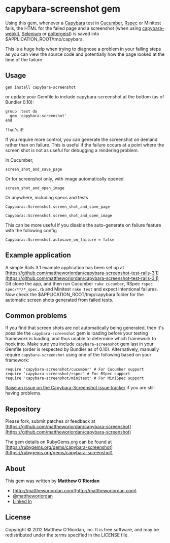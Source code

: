 capybara-screenshot gem
=======================

Using this gem, whenever a [Capybara](https://github.com/jnicklas/capybara) test in [Cucumber](http://cukes.info/), [Rspec](https://www.relishapp.com/rspec) or Minitest  fails, the HTML for the failed page and a screenshot (when using [capybara-webkit](https://github.com/thoughtbot/capybara-webkit), [Selenium](http://seleniumhq.org/) or [poltergeist](https://github.com/jonleighton/poltergeist)) is saved into $APPLICATION_ROOT/tmp/capybara.

This is a huge help when trying to diagnose a problem in your failing steps as you can view the source code and potentially how the page looked at the time of the failure.

Usage
-----

    gem install capybara-screenshot

or update your Gemfile to include capybara-screenshot at the bottom (as of Bundler 0.10):

    group :test do
      gem 'capybara-screenshot'
    end

That's it!

If you require more control, you can generate the screenshot on demand rather than on failure. This is useful
if the failure occurs at a point where the screen shot is not as useful for debugging a rendering problem.

In Cucumber,

	screen_shot_and_save_page

Or for screenshot only, with image automatically opened

	screen_shot_and_open_image

Or anywhere, including specs and tests

	Capybara::Screenshot.screen_shot_and_save_page

	Capybara::Screenshot.screen_shot_and_open_image

This can be more useful if you disable the auto-generate on failure feature with the following config

	Capybara::Screenshot.autosave_on_failure = false


Example application
-------------------

A simple Rails 3.1 example application has been set up at [https://github.com/mattheworiordan/capybara-screenshot-test-rails-3.1](https://github.com/mattheworiordan/capybara-screenshot-test-rails-3.1)
Git clone the app, and then run Cucumber `rake cucumber`, RSpec `rspec spec/**/*_spec.rb` and Minitest `rake test` and expect intentional failures.
Now check the $APPLICATION_ROOT/tmp/capybara folder for the automatic screen shots generated from failed tests.

Common problems
---------------

If you find that screen shots are not automatically being generated, then it's possible the `capybara-screenshot` gem is loading before your testing framework is loading, and thus unable to determine which framework to hook into.  Make sure you include `capybara-screenshot` gem last in your Gemfile (order is respected by Bundler as of 0.10).  Alternatively, manually require `capybara-screenshot` using one of the following based on your framework:

    require 'capybara-screenshot/cucumber' # For Cucumber support
    require 'capybara-screenshot/rspec' # For RSpec support
    require 'capybara-screenshot/minitest' # For MiniSpec support

[Raise an issue on the Capybara-Screenshot issue tracker](https://github.com/mattheworiordan/capybara-screenshot/issues) if you are still having problems.

Repository
----------

Please fork, submit patches or feedback at [https://github.com/mattheworiordan/capybara-screenshot](https://github.com/mattheworiordan/capybara-screenshot)

The gem details on RubyGems.org can be found at [https://rubygems.org/gems/capybara-screenshot](https://rubygems.org/gems/capybara-screenshot)

About
-----

This gem was written by **Matthew O'Riordan**

 - [http://mattheworiordan.com](http://mattheworiordan.com)
 - [@mattheworiordan](http://twitter.com/#!/mattheworiordan)
 - [Linked In](http://www.linkedin.com/in/lemon)

License
-------

Copyright © 2012 Matthew O'Riordan, inc. It is free software, and may be redistributed under the terms specified in the LICENSE file.